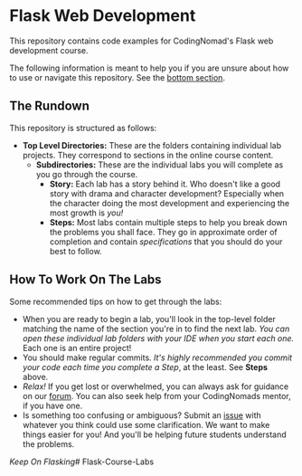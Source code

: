 # Flask Web Development

This repository contains code examples for CodingNomad's Flask web development course.

The following information is meant to help you if you are unsure about how to use or navigate this repository. See the [bottom section](#how-to-work-on-the-labs).

## The Rundown

This repository is structured as follows:

- **Top Level Directories:** These are the folders containing individual lab projects. They correspond to sections in the online course content.
  - **Subdirectories:** These are the individual labs you will complete as you go through the course.
    - **Story:** Each lab has a story behind it. Who doesn't like a good story with drama and character development? Especially when the character doing the most development and experiencing the most growth is *you!*
    - **Steps:** Most labs contain multiple steps to help you break down the problems you shall face. They go in approximate order of completion and contain *specifications* that you should do your best to follow.

## How To Work On The Labs

Some recommended tips on how to get through the labs:

- When you are ready to begin a lab, you'll look in the top-level folder matching the name of the section you're in to find the next lab. *You can open these individual lab folders with your IDE when you start each one.* Each one is an entire project!
- You should make regular commits. *It's highly recommended you commit your code each time you complete a Step*, at the least. See **Steps** above.
- *Relax!* If you get lost or overwhelmed, you can always ask for guidance on our [forum](https://forum.codingnomads.co/c/courses/flask-webdev/33). You can also seek help from your CodingNomads mentor, if you have one.
- Is something too confusing or ambiguous? Submit an [issue](https://github.com/CodingNomads/flask-labs/issues) with whatever you think could use some clarification. We want to make things easier for you! And you'll be helping future students understand the problems.

*Keep On Flasking*# Flask-Course-Labs
